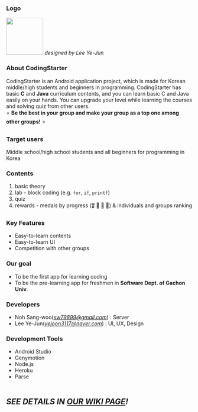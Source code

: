 ### Logo
<img src="http://cfile28.uf.tistory.com/image/2247293458D11CA41A6175" width="100" height="100"> <i>designed by Lee Ye-Jun</i>

### About CodingStarter 
CodingStarter is an Android application project, which is made for Korean middle/high students and beginners in programming. CodingStarter has basic **C** and **Java** curriculum contents, and you can learn basic C and Java easily on your hands. You can upgrade your level while learning the courses and solving quiz from other users.<br>
⭐️ **Be the best in your group and make your group as a top one among other groups!** :star:

### Target users
Middle school/high school students and all beginners for programming in Korea

### Contents
1. basic theory 
2. lab - block coding (e.g. ```for```, ```if```, ```printf```) 
3. quiz 
4. rewards - medals by progress (🎖 🥇 🥈 🥉) & individuals and groups ranking 
  
### Key Features
+ Easy-to-learn contents
+ Easy-to-learn UI 
+ Competition with other groups 

### Our goal
+ To be the first app for learning coding 
+ To be the pre-learning app for freshmen in **Software Dept. of Gachon Univ**.

### Developers
+ Noh Sang-woo(*sw79899@gmail.com*) : Server
+ Lee Ye-Jun(*yejoon3117@naver.com*) : UI, UX, Design

### Development Tools
+ Android Studio
+ Genymotion
+ Node.js
+ Heroku
+ Parse
<br><br>
## *SEE DETAILS IN [OUR WIKI PAGE](https://github.com/garyGitgit/codingstarter/wiki/CodingStarter-Wiki)!*

